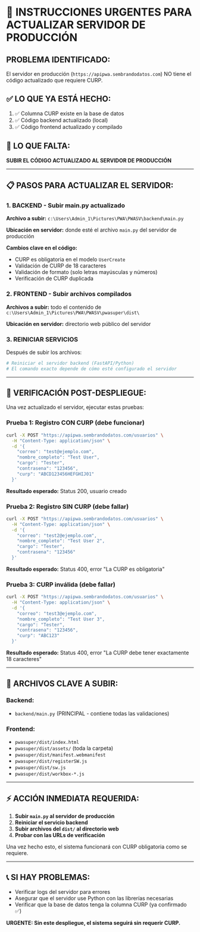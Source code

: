 # 🚨 INSTRUCCIONES URGENTES PARA ACTUALIZAR SERVIDOR DE PRODUCCIÓN

## PROBLEMA IDENTIFICADO:
El servidor en producción (`https://apipwa.sembrandodatos.com`) NO tiene el código actualizado que requiere CURP.

## ✅ LO QUE YA ESTÁ HECHO:
1. ✅ Columna CURP existe en la base de datos
2. ✅ Código backend actualizado (local)
3. ✅ Código frontend actualizado y compilado

## 🚨 LO QUE FALTA:
**SUBIR EL CÓDIGO ACTUALIZADO AL SERVIDOR DE PRODUCCIÓN**

---

## 📋 PASOS PARA ACTUALIZAR EL SERVIDOR:

### 1. **BACKEND** - Subir main.py actualizado

**Archivo a subir:** `c:\Users\Admin_1\Pictures\PWA\PWASV\backend\main.py`

**Ubicación en servidor:** donde esté el archivo `main.py` del servidor de producción

**Cambios clave en el código:**
- CURP es obligatoria en el modelo `UserCreate`
- Validación de CURP de 18 caracteres
- Validación de formato (solo letras mayúsculas y números)
- Verificación de CURP duplicada

### 2. **FRONTEND** - Subir archivos compilados

**Archivos a subir:** todo el contenido de `c:\Users\Admin_1\Pictures\PWA\PWASV\pwasuper\dist\`

**Ubicación en servidor:** directorio web público del servidor

### 3. **REINICIAR SERVICIOS**

Después de subir los archivos:
```bash
# Reiniciar el servidor backend (FastAPI/Python)
# El comando exacto depende de cómo esté configurado el servidor
```

---

## 🧪 VERIFICACIÓN POST-DESPLIEGUE:

Una vez actualizado el servidor, ejecutar estas pruebas:

### Prueba 1: Registro CON CURP (debe funcionar)
```bash
curl -X POST "https://apipwa.sembrandodatos.com/usuarios" \
  -H "Content-Type: application/json" \
  -d '{
    "correo": "test@ejemplo.com",
    "nombre_completo": "Test User", 
    "cargo": "Tester",
    "contrasena": "123456",
    "curp": "ABCD123456HEFGHIJ01"
  }'
```
**Resultado esperado:** Status 200, usuario creado

### Prueba 2: Registro SIN CURP (debe fallar)
```bash
curl -X POST "https://apipwa.sembrandodatos.com/usuarios" \
  -H "Content-Type: application/json" \
  -d '{
    "correo": "test2@ejemplo.com",
    "nombre_completo": "Test User 2",
    "cargo": "Tester", 
    "contrasena": "123456"
  }'
```
**Resultado esperado:** Status 400, error "La CURP es obligatoria"

### Prueba 3: CURP inválida (debe fallar)
```bash
curl -X POST "https://apipwa.sembrandodatos.com/usuarios" \
  -H "Content-Type: application/json" \
  -d '{
    "correo": "test3@ejemplo.com",
    "nombre_completo": "Test User 3",
    "cargo": "Tester",
    "contrasena": "123456", 
    "curp": "ABC123"
  }'
```
**Resultado esperado:** Status 400, error "La CURP debe tener exactamente 18 caracteres"

---

## 📁 ARCHIVOS CLAVE A SUBIR:

### Backend:
- `backend/main.py` (PRINCIPAL - contiene todas las validaciones)

### Frontend:
- `pwasuper/dist/index.html`
- `pwasuper/dist/assets/` (toda la carpeta)
- `pwasuper/dist/manifest.webmanifest`
- `pwasuper/dist/registerSW.js`
- `pwasuper/dist/sw.js`
- `pwasuper/dist/workbox-*.js`

---

## ⚡ ACCIÓN INMEDIATA REQUERIDA:

1. **Subir `main.py` al servidor de producción**
2. **Reiniciar el servicio backend**
3. **Subir archivos del `dist/` al directorio web**
4. **Probar con las URLs de verificación**

Una vez hecho esto, el sistema funcionará con CURP obligatoria como se requiere.

---

## 📞 SI HAY PROBLEMAS:

- Verificar logs del servidor para errores
- Asegurar que el servidor use Python con las librerías necesarias
- Verificar que la base de datos tenga la columna CURP (ya confirmado ✅)

**URGENTE: Sin este despliegue, el sistema seguirá sin requerir CURP.**
